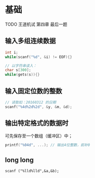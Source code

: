 # 基础

TODO 王道机试 第四章 最后一题

## 输入多组连续数据

```C
int i;
while(scanf("%d", &i) != EOF){}
```

```C
// 以字符串读入：
char s[300];
while(gets(s)){}
```

## 输入固定位数的整数

```C
// 读取如：20160312 的日期
scanf("%4d%2d%2d", &y, &m, &d);
```
## 输出特定格式的数据时

可先保存至一个数组（缓冲区）中；

```C++
printf("%04d", ...); // 输出4位整数，前补0
```

## long long

`scanf ("%lld%lld",&a,&b);`